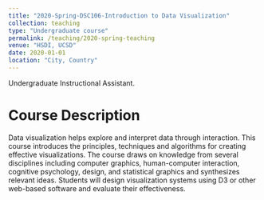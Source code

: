 ```yaml
---
title: "2020-Spring-DSC106-Introduction to Data Visualization"
collection: teaching
type: "Undergraduate course"
permalink: /teaching/2020-spring-teaching
venue: "HSDI, UCSD"
date: 2020-01-01
location: "City, Country"
---
```


Undergraduate Instructional Assistant.

Course Description
======

Data visualization helps explore and interpret data through interaction. This course introduces the principles, techniques and algorithms for creating effective visualizations. The course draws on knowledge from several disciplines including computer graphics, human-computer interaction, cognitive psychology, design, and statistical graphics and synthesizes relevant ideas.  Students will design visualization systems using D3 or other web-based software and evaluate their effectiveness.
